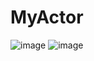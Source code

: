 # MyActor

![image](https://github.com/user-attachments/assets/b9f0bb7d-4448-42e9-80cd-3e1208bb0b91)
![image](https://github.com/user-attachments/assets/278062cd-1de1-4665-81a3-87dff9644fcd)
